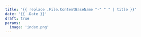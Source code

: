 ```yaml
---
title: '{{ replace .File.ContentBaseName "-" " " | title }}'
date: '{{ .Date }}'
draft: true
params:
  image: 'index.png'
---
```

